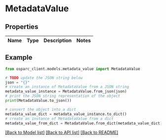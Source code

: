 # MetadataValue


## Properties

Name | Type | Description | Notes
------------ | ------------- | ------------- | -------------

## Example

```python
from osparc_client.models.metadata_value import MetadataValue

# TODO update the JSON string below
json = "{}"
# create an instance of MetadataValue from a JSON string
metadata_value_instance = MetadataValue.from_json(json)
# print the JSON string representation of the object
print(MetadataValue.to_json())

# convert the object into a dict
metadata_value_dict = metadata_value_instance.to_dict()
# create an instance of MetadataValue from a dict
metadata_value_from_dict = MetadataValue.from_dict(metadata_value_dict)
```
[[Back to Model list]](../README.md#documentation-for-models) [[Back to API list]](../README.md#documentation-for-api-endpoints) [[Back to README]](../README.md)


